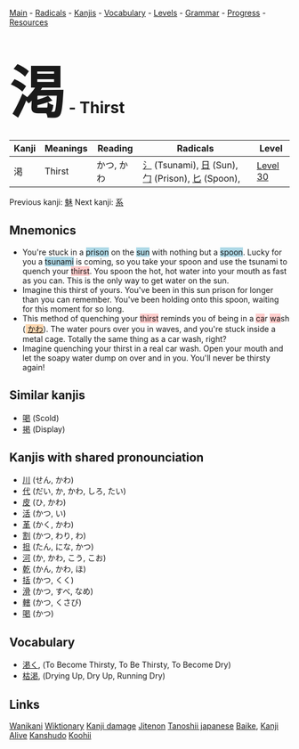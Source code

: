 <style> bigfont {font-size: 100px}</style>
[Main](../README.md) -
[Radicals](../radicals.md) -
[Kanjis](../kanjis.md) -
[Vocabulary](../vocabulary.md) -
[Levels](../levels.md) -
[Grammar](../grammar.md) - 
[Progress](../progress.md) -
[Resources](../resources.md)
# <bigfont> 渇</bigfont> - Thirst 

| Kanji | Meanings | Reading | Radicals | Level |
| --- | --- | --- | --- | --- |
| 渇 | Thirst | かつ, かわ | [氵](../radicals/氵.md) (Tsunami), [日](../radicals/日.md) (Sun), [勹](../radicals/勹.md) (Prison), [匕](../radicals/匕.md) (Spoon),  | [Level 30](../levels/wk_level30.md) |

Previous kanji: [魅](魅.md) Next kanji: [系](系.md) 

## Mnemonics
 * You're stuck in a <span style="background-color:#ADD8E6"> prison</span> on the <span style="background-color:#ADD8E6"> sun</span> with nothing but a <span style="background-color:#ADD8E6"> spoon</span>. Lucky for you a <span style="background-color:#ADD8E6"> tsunami</span> is coming, so you take your spoon and use the tsunami to quench your <span style="background-color:#ffcccb"> thirst</span>. You spoon the hot, hot water into your mouth as fast as you can. This is the only way to get water on the sun.
* Imagine this thirst of yours. You've been in this sun prison for longer than you can remember. You've been holding onto this spoon, waiting for this moment for so long.
* This method of quenching your <span style="background-color:#ffcccb"> thirst</span> reminds you of being in a <span style="background-color:#ffcccb"> ca</span>r <span style="background-color:#ffcccb"> wa</span>sh (<span style="background-color:#fed8b1"> [かわ](https://jisho.org/search/かわ)</span>). The water pours over you in waves, and you're stuck inside a metal cage. Totally the same thing as a car wash, right?
* Imagine quenching your thirst in a real car wash. Open your mouth and let the soapy water dump on over and in you. You'll never be thirsty again!


## Similar kanjis
 * [喝](喝.md) (Scold)
* [掲](掲.md) (Display)



## Kanjis with shared pronounciation
 * [川](川.md) (せん, かわ)
* [代](代.md) (だい, か, かわ, しろ, たい)
* [皮](皮.md) (ひ, かわ)
* [活](活.md) (かつ, い)
* [革](革.md) (かく, かわ)
* [割](割.md) (かつ, わり, わ)
* [担](担.md) (たん, にな, かつ)
* [河](河.md) (か, かわ, こう, こお)
* [乾](乾.md) (かん, かわ, ほ)
* [括](括.md) (かつ, くく)
* [滑](滑.md) (かつ, すべ, なめ)
* [轄](轄.md) (かつ, くさび)
* [喝](喝.md) (かつ)



## Vocabulary
 * [渇く](../vocabulary/渇.md), (To Become Thirsty, To Be Thirsty, To Become Dry)
* [枯渇](../vocabulary/渇.md), (Drying Up, Dry Up, Running Dry)




## Links 


[Wanikani](https://www.wanikani.com/kanji/渇)
[Wiktionary](https://en.wiktionary.org/wiki/渇)
[Kanji damage](http://www.kanjidamage.com/kanji/search?utf8=✓&q=渇)
[Jitenon](https://jitenon.com/kanji/渇)
[Tanoshii japanese](https://www.tanoshiijapanese.com/dictionary/kanji.cfm?k=渇)
[Baike](https://baike.baidu.com/item/渇),
[Kanji Alive](https://app.kanjialive.com/渇)
[Kanshudo](https://www.kanshudo.com/searchmn?q=渇)
[Koohii](https://kanji.koohii.com/study/kanji/渇)
